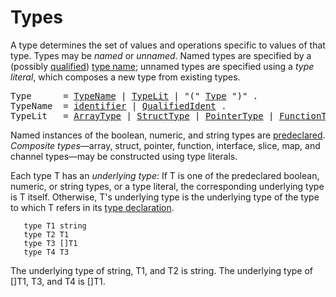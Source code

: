 # Types

A type determines the set of values and operations specific to values of that type. Types may be *named* or *unnamed*. Named types are specified by a (possibly [qualified](/Expressions/qualified_identifiers.html)) [type name](/Declarations%20and%20scope/type_declarations.html); unnamed types are specified using a *type literal*, which composes a new type from existing types.

<pre>
<a id="Type">Type</a>      = <a href="#TypeName">TypeName</a> | <a href="#TypeLit">TypeLit</a> | "(" <a href="#Type">Type</a> ")" .
<a id="TypeName">TypeName</a>  = <a href="/Lexical%20elements/identifiers.html#identifier">identifier</a> | <a href="/Expressions/qualified_identifiers.html#QualifiedIdent">QualifiedIdent</a> .
<a id="TypeLit">TypeLit</a>   = <a href="/Types/array_types.html#ArrayType">ArrayType</a> | <a href="/Types/struct_types.html#StructType">StructType</a> | <a href="/Types/pointer_types.html#PointerType">PointerType</a> | <a href="/Types/function_types.html#FunctionType">FunctionType</a> | <a href="/Types/interface_types.html#InterfaceType">InterfaceType</a> | <a href="/Types/slice_types.html#SliceType">SliceType</a> | <a href="/Types/map_types.html#MapType">MapType</a> | <a href="/Types/channel_types.html#ChannelType">ChannelType</a> .
</pre>

Named instances of the boolean, numeric, and string types are [predeclared](/Declarations%20and%20scope/predeclared_identifiers.html). *Composite types*—array, struct, pointer, function, interface, slice, map, and channel types—may be constructed using type literals.


Each type T has an *underlying type*: If T is one of the predeclared boolean, numeric, or string types, or a type literal, the corresponding underlying type is T itself. Otherwise, T's underlying type is the underlying type of the type to which T refers in its [type declaration](/Declarations%20and%20scope/type_declarations.html).

```
   type T1 string
   type T2 T1
   type T3 []T1
   type T4 T3
```

The underlying type of string, T1, and T2 is string. The underlying type of []T1, T3, and T4 is []T1.